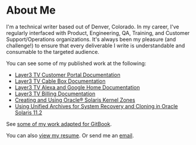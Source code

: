 # About Me
I'm a technical writer based out of Denver, Colorado. In my career, I've regularly interfaced with Product, Engineering, QA, Training, and Customer Support/Operations organizations. It's always been my pleasure (and challenge!) to ensure that every deliverable I write is understandable and consumable to the targeted audience.   

You can see some of my published work at the following:
- [Layer3 TV Customer Portal Documentation](https://help.layer3tv.com/hc/en-us/articles/229474968-Customer-Portal-walkthrough)
- [Layer3 TV Cable Box Documentation](https://help.layer3tv.com/hc/en-us/categories/204100787-Cable-box)
- [Layer3 TV Alexa and Google Home Documentation](https://help.layer3tv.com/hc/en-us/categories/115001614628-Voice-control)
- [Layer3 TV Billing Documentation](https://help.layer3tv.com/hc/en-us/categories/204099228-Billing)
- [Creating and Using Oracle® Solaris Kernel Zones](https://docs.oracle.com/cd/E36784_01/html/E37629/index.html)
- [Using Unified Archives for System Recovery and Cloning in Oracle Solaris 11.2](https://docs.oracle.com/cd/E36784_01/html/E38524/index.html)

See [some of my work adapted for GitBook](https://alissabaderclark.gitbook.io/new-portfolio-and-examples/).

You can also [view my resume](https://www.dropbox.com/s/rrjxrccf7km3g3i/aclark-resume-latest.doc?dl=0). Or send me an [email](mailto:alissabaderclark@gmail.com).

